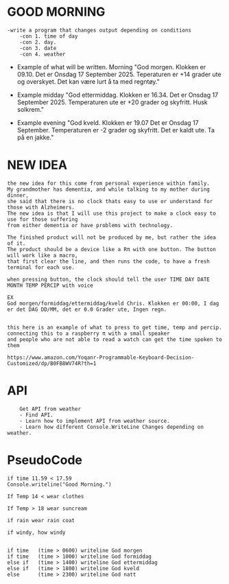 # GOOD MORNING

    -write a program that changes output depending on conditions
        -con 1. time of day
        -con 2. day.
        -con 3. date
        -con 4. weather

- Example of what will be written. Morning
  "God morgen. Klokken er 09.10.
  Det er Onsdag 17 September 2025.
  Teperaturen er +14 grader ute og overskyet.
  Det kan være lurt å ta med regntøy."

- Example midday
  "God ettermiddag. Klokken er 16.34.
  Det er Onsdag 17 September 2025.
  Temperaturen ute er +20 grader og skyfritt.
  Husk solkrem."

- Example evening
  "God kveld. Klokken er 19.07
  Det er Onsdag 17 September.
  Temperaturen er -2 grader og skyfritt.
  Det er kaldt ute. Ta på en jakke."

# NEW IDEA

    the new idea for this come from personal experience within family.
    My grandmother has dementia, and while talking to my mother during dinner,
    she said that there is no clock thats easy to use or understand for those with Alzheimers.
    The new idea is that I will use this project to make a clock easy to use for those suffering
    from either dementia or have problems with technology.

    The finished product will not be produced by me, but rather the idea of it.
    The product should be a device like a Rπ with one button. The button will work like a macro,
    that first clear the line, and then runs the code, to have a fresh terminal for each use.

    when pressing button, the clock should tell the user TIME DAY DATE MONTH TEMP PERCIP with voice

    EX
    God morgen/formiddag/ettermiddag/kveld Chris. Klokken er 00:00, I dag er det DAG DD/MM, det er 0.0 Grader ute, Ingen regn.


    this here is an example of what to press to get time, temp and percip.
    connecting this to a raspberry π with a small speaker
    and people who are not able to read a watch can get the time spoken to them

    https://www.amazon.com/Yoqanr-Programmable-Keyboard-Decision-Customized/dp/B0FB8WV74R?th=1

# API

        Get API from weather
        - Find API.
        - Learn how to implement API from weather source.
        - Learn how different Console.WriteLine Changes depending on weather.

# PseudoCode

    if time 11.59 < 17.59
    Console.writeline("Good Morning.")

    If Temp 14 < wear clothes

    If Temp > 18 wear suncream

    if rain wear rain coat

    if windy, how windy


    if time   (time > 0600) writeline God morgen
    if time   (time > 1000) writeline God formiddag
    else if   (time > 1400) writeline God ettermiddag
    else if   (time > 1800) writeline God kveld
    else      (time > 2300) writeline God natt
